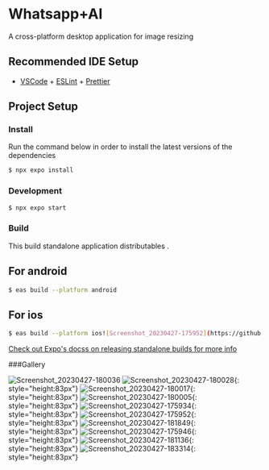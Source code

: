 # Whatsapp+AI
A cross-platform desktop application for image resizing

## Recommended IDE Setup

- [VSCode](https://code.visualstudio.com/) + [ESLint](https://marketplace.visualstudio.com/items?itemName=dbaeumer.vscode-eslint) + [Prettier](https://marketplace.visualstudio.com/items?itemName=esbenp.prettier-vscode)

## Project Setup

### Install
Run the command below in order to install the latest versions of the dependencies

```bash
$ npx expo install
```

### Development

```bash
$ npx expo start
```


### Build
This build standalone application distributables . 
## For android
```bash
$ eas build --platform android
```
## For ios
```bash
$ eas build --platform ios![Screenshot_20230427-175952](https://github.com/user-attachments/assets/d7bd87d4-51e2-4db9-91ed-0de163e85733)
```
[Check out Expo's docss on releasing standalone builds for more info](https://docs.expo.dev/build/setup/#build-for-android-emulatordevice-or-ios-simulator)

###Gallery

![Screenshot_20230427-180036](https://github.com/user-attachments/assets/846771e4-308d-417b-882f-ed19c56d70f7)
![Screenshot_20230427-180028](https://github.com/user-attachments/assets/08815bd9-c630-41cc-81fe-846c95e28161){: style="height:83px"}
![Screenshot_20230427-180017](https://github.com/user-attachments/assets/d6d2e000-7ae6-4181-b1bb-88d99fc4929e){: style="height:83px"}
![Screenshot_20230427-180005](https://github.com/user-attachments/assets/f0603160-a98c-471f-8af2-d3a346b84cb0){: style="height:83px"}
![Screenshot_20230427-175934](https://github.com/user-attachments/assets/a97c2f6f-e9b8-4b12-8752-62e0c4fa58bd){: style="height:83px"}
![Screenshot_20230427-175952](https://github.com/user-attachments/assets/d2da6908-c747-4a2a-ae64-6f9bb04d63ce){: style="height:83px"}
![Screenshot_20230427-181849](https://github.com/user-attachments/assets/baf1c9a3-256b-4cd9-8db5-a0e46eebc977){: style="height:83px"}
![Screenshot_20230427-175946](https://github.com/user-attachments/assets/3468dcf7-8ce0-4d42-aa92-1ed151c1ae23){: style="height:83px"}
![Screenshot_20230427-181136](https://github.com/user-attachments/assets/aabc14bd-6448-48e9-8ef4-144061132b81){: style="height:83px"}
![Screenshot_20230427-183314](https://github.com/user-attachments/assets/3bbe80a8-70b3-4817-bfba-ec3cf3ec86bf){: style="height:83px"}
